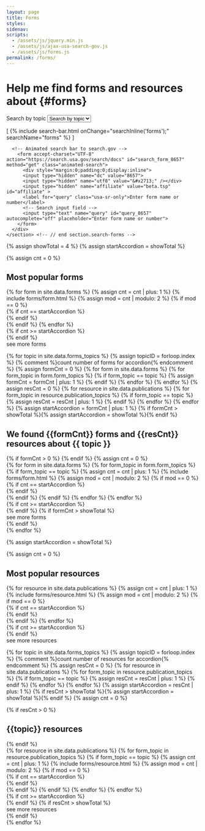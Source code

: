 ```yaml
---
layout: page
title: Forms
styles:
sidenav:
scripts:
  - /assets/js/jquery.min.js
  - /assets/js/ajax-usa-search-gov.js
  - /assets/js/forms.js
permalink: /forms/
---
```


# Help me find forms and resources about {#forms}

<!-- SEARCH FORMS -->

<div class="usa-grid-full">
  <div class="usa-width-one-whole">
    <section class="search-forms">
      <div role="search" class="search-container">
        <!-- Topic drop-down list -->
        <form class="usa-search usa-search-big select">
          <label class="usa-sr-only" for="select-forms-topic">Search by topic</label>
          <select id="select-forms-topic" name="select-forms-topic" onchange="selectFormsTopic();">
              <option value='0'>Search by topic</option>
              {% for topic in site.data.forms_topics %}
              <option value='{{ forloop.index }}'>{{ topic }}</option>
              {% endfor %}
            </select>
        </form>
        [
        {% include search-bar.html  onChange="searchInline('forms');" searchName="forms" %}
        ]

      <!-- Animated search bar to search.gov -->
        <form accept-charset="UTF-8" action="https://search.usa.gov/search/docs" id="search_form_8657" method="get" class="animated-search">
          <div style="margin:0;padding:0;display:inline">
          <input type="hidden" name="dc" value="8657">
          <input type="hidden" name="utf8" value="&#x2713;" /></div>
          <input type="hidden" name="affiliate" value="beta.tsp" id="affiliate" >
          <label for="query" class="usa-sr-only">Enter form name or number</label>
          <!-- Search input field -->
          <input type="text" name="query" id="query_8657" autocomplete="off" placeholder="Enter form name or number">
        </form>
      </div>
    </section> <!-- // end section.search-forms -->
  </div>
</div>

{% assign showTotal = 4 %}
{% assign startAccordion = showTotal %}

<section id="popular-forms" markdown="1">
{% assign cnt = 0 %}
<div id="select-forms-0" class="select-forms-div" markdown="1">
<h2 class="most-popular" id="most-popular-forms">Most popular forms</h2>
<!-- # All Forms  -->
<div class="usa-grid-full">
{% for form in site.data.forms %}
  {% assign cnt = cnt | plus: 1 %}
  {% include forms/form.html %}
  {% assign mod = cnt | modulo: 2 %}
{% if mod == 0 %}
</div>
{% if cnt == startAccordion %}
<div id="more-forms-content-0" class="hide">
{% endif %}
<div class="usa-grid-full">  
{% endif %}
{% endfor %}
</div>
{% if cnt >= startAccordion %}
</div>
{% endif %}
<div id="more-forms-0" class="see-more" onClick="showMoreForms('forms', 0);">
  <span>see more forms</span>
</div>
</div>

{% for topic in site.data.forms_topics %}
{% assign topicID = forloop.index %}
{% comment %}count number of forms for accordion{% endcomment %}
{% assign formCnt = 0 %}
{% for form in site.data.forms %}
{% for form_topic in form.form_topics %}
{% if form_topic == topic %}
  {% assign formCnt = formCnt | plus: 1 %}
{% endif %}
{% endfor %}
{% endfor %}
{% assign resCnt = 0 %}
{% for resource in site.data.publications %}
{% for form_topic in resource.publication_topics %}
{% if form_topic == topic %}
  {% assign resCnt = resCnt | plus: 1 %}
{% endif %}
{% endfor %}
{% endfor %}
{% assign startAccordion = formCnt | plus: 1 %}
{% if formCnt > showTotal %}{% assign startAccordion = showTotal %}{% endif %}

<div id="select-forms-{{ topicID }}"  class="select-forms-div hide" markdown="1">
<h2 class="results">
  We found <strong>{{formCnt}}</strong> forms
  and <strong>{{resCnt}}</strong> resources about <strong>{{ topic }}</strong>
</h2>
{% if formCnt > 0 %}
<!-- # {{ topic }} Forms  -->
{% endif %}
{% assign cnt = 0 %}
<div class="usa-grid-full">
{% for form in site.data.forms %}
{% for form_topic in form.form_topics %}
{% if form_topic == topic %}
  {% assign cnt = cnt | plus: 1 %}
  {% include forms/form.html %}
  {% assign mod = cnt | modulo: 2 %}
{% if mod == 0 %}
</div>
{% if cnt == startAccordion %}
<div id="more-forms-content-{{ topicID }}" class="hide">
{% endif %}
<div class="usa-grid-full">  
{% endif %}
{% endif %}
{% endfor %}
{% endfor %}
</div>
{% if cnt >= startAccordion %}
</div>
{% endif %}
{% if formCnt > showTotal %}
<div id="more-forms-{{ topicID }}" class="see-more" onClick="showMoreForms('forms', {{ topicID }});">
  <span>see more forms</span>
</div>
{% endif %}
</div>
{% endfor %}
</section>

{% assign startAccordion = showTotal %}

<section id="popular-resources" markdown="1">
{% assign cnt = 0 %}
<div id="select-resources-0" class="select-resources-div" markdown="1">
<h2 class="most-popular" id="most-popular-resources">Most popular resources</h2>
<!-- # All Resources -->
<div class="usa-grid-full">
{% for resource in site.data.publications %}
  {% assign cnt = cnt | plus: 1 %}
  {% include forms/resource.html %}
  {% assign mod = cnt | modulo: 2 %}
{% if mod == 0 %}
</div>
{% if cnt == startAccordion %}
<br>
<div id="more-resources-content-0" class="hide">
{% endif %}
<div class="usa-grid-full">  
{% endif %}
{% endfor %}
</div>
{% if cnt >= startAccordion %}
</div>
{% endif %}
<div id="more-resources-0" class="see-more" onClick="showMoreForms('resources', 0);">
  <span>see more resources</span>
</div>
</div>

{% for topic in site.data.forms_topics %}
{% assign topicID = forloop.index %}
{% comment %}count number of resources for accordion{% endcomment %}
{% assign resCnt = 0 %}
{% for resource in site.data.publications %}
{% for form_topic in resource.publication_topics %}
{% if form_topic == topic %}
  {% assign resCnt = resCnt | plus: 1 %}
{% endif %}
{% endfor %}
{% endfor %}
{% assign startAccordion = resCnt | plus: 1 %}
{% if resCnt > showTotal %}{% assign startAccordion = showTotal %}{% endif %}
{% assign cnt = 0 %}

<div id="select-resources-{{ topicID }}"  class="select-resources-div hide" markdown="1">
{% if resCnt > 0 %}
<h2 class="most-popular" id="{{topic}}-resources">{{topic}} resources</h2>
<!-- # {{ topic }} Resources  -->
{% endif %}
<div class="usa-grid-full">
{% for resource in site.data.publications %}
{% for form_topic in resource.publication_topics %}
{% if form_topic == topic %}
  {% assign cnt = cnt | plus: 1 %}
  {% include forms/resource.html %}
  {% assign mod = cnt | modulo: 2 %}
{% if mod == 0 %}
</div>
{% if cnt == startAccordion %}
<br>
<div id="more-resources-content-{{ topicID }}" class="select-resources-div hide">
{% endif %}
<div class="usa-grid-full">  
{% endif %}
{% endif %}
{% endfor %}
{% endfor %}
</div>
{% if cnt >= startAccordion %}
</div>
{% endif %}
{% if resCnt > showTotal %}
<div id="more-resources-{{ topicID }}" class="see-more" onClick="showMoreForms('resources', {{ topicID }});">
  <span>see more resources</span>
</div>
{% endif %}
</div>
{% endfor %}
</section>
